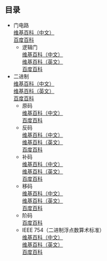 ## 目录
* 门电路  
[维基百科（中文）](https://zh.wikipedia.org/wiki/逻辑门电路)  
[百度百科](https://baike.baidu.com/item/门电路) 
  * 逻辑门  
  [维基百科（中文）](https://zh.wikipedia.org/wiki/逻辑门)  
  [维基百科（英文）](https://en.wikipedia.org/wiki/Logic_gate)  
  [百度百科](https://baike.baidu.com/item/逻辑门) 
* 二进制  
[维基百科（中文）](https://zh.wikipedia.org/wiki/二进制)  
[维基百科（英文）](https://en.wikipedia.org/wiki/Binary_number)  
[百度百科](https://baike.baidu.com/item/二进制)  
  * 原码  
  [维基百科（中文）](https://zh.wikipedia.org/wiki/原码)  
  [百度百科](https://baike.baidu.com/item/原码)  
  * 反码  
  [维基百科（中文）](https://zh.wikipedia.org/wiki/反码)  
  [维基百科（英文）](https://en.wikipedia.org/wiki/Ones%27s_complement)  
  [百度百科](https://baike.baidu.com/item/反码)  
  * 补码  
  [维基百科（中文）](https://zh.wikipedia.org/wiki/补码)  
  [维基百科（英文）](https://en.wikipedia.org/wiki/Two%27s_complement)  
  [百度百科](https://baike.baidu.com/item/补码)  
  * 移码  
  [维基百科（中文）](https://zh.wikipedia.org/wiki/移码)  
  [维基百科（英文）](https://en.wikipedia.org/wiki/Offset_binary)  
  [百度百科](https://baike.baidu.com/item/移码)
  * 阶码  
  [百度百科](https://baike.baidu.com/item/阶码)  
  * IEEE 754（二进制浮点数算术标准）  
  [维基百科（中文）](https://zh.wikipedia.org/wiki/IEEE_754)  
  [维基百科（英文）](https://en.wikipedia.org/wiki/IEEE_754)  
  [百度百科](https://baike.baidu.com/item/IEEE%20754)
